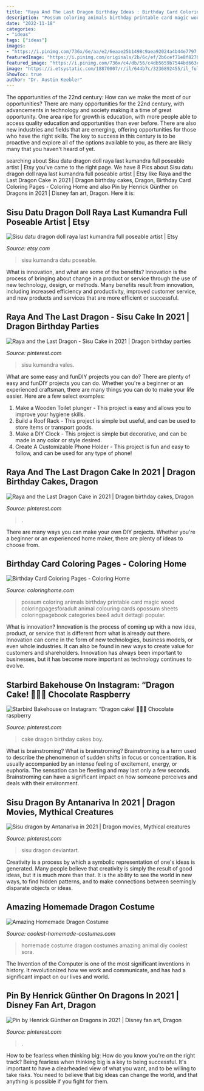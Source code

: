 ```yaml
---
title: "Raya And The Last Dragon Birthday Ideas : Birthday Card Coloring Pages"
description: "Possum coloring animals birthday printable card magic wood coloringpagesforadult animal colouring cards opossum sheets coloringpagebook categories bee4 adult dettagli popular"
date: "2022-11-18"
categories:
- "ideas"
tags: ["ideas"]
images:
- "https://i.pinimg.com/736x/6e/aa/e2/6eaae25b1498c9aea92024a4b44e7797.jpg"
featuredImage: "https://i.pinimg.com/originals/2b/6c/ef/2b6cef71e8f8270429e8baf60267e3f0.jpg"
featured_image: "https://i.pinimg.com/736x/c4/db/56/c4db5659b7544bd663c70509925780c5.jpg"
image: "https://i.etsystatic.com/18870007/r/il/644b7c/3236892455/il_fullxfull.3236892455_bd50.jpg"
ShowToc: true
author: "Dr. Austin Keebler"
---
```



The opportunities of the 22nd century: How can we make the most of our opportunities?
There are many opportunities for the 22nd century, with advancements in technology and society making it a time of great opportunity. One area ripe for growth is education, with more people able to access quality education and opportunities than ever before. There are also new industries and fields that are emerging, offering opportunities for those who have the right skills. The key to success in this century is to be proactive and explore all of the options available to you, as there are likely many that you haven't heard of yet.

	

		
searching about Sisu datu dragon doll raya last kumandra full poseable artist | Etsy you've came to the right page. We have 8 Pics about Sisu datu dragon doll raya last kumandra full poseable artist | Etsy like Raya and the Last Dragon Cake in 2021 | Dragon birthday cakes, Dragon, Birthday Card Coloring Pages - Coloring Home and also Pin by Henrick Günther on Dragons in 2021 | Disney fan art, Dragon. Here it is:
		
    
## Sisu Datu Dragon Doll Raya Last Kumandra Full Poseable Artist | Etsy

<img loading=lazy src="https://i.etsystatic.com/18870007/r/il/644b7c/3236892455/il_fullxfull.3236892455_bd50.jpg" onerror="this.onerror=null;this.src='https://tse1.mm.bing.net/th?id=OIP.wfqBwCdXwfR5QTu3r5JbHAHaFb&amp;pid=15.1';" alt="Sisu datu dragon doll raya last kumandra full poseable artist | Etsy">

_Source: etsy.com_

>sisu kumandra datu poseable. 

	

What is innovation, and what are some of the benefits?
Innovation is the process of bringing about change in a product or service through the use of new technology, design, or methods. Many benefits result from innovation, including increased efficiency and productivity, improved customer service, and new products and services that are more efficient or successful.

    
## Raya And The Last Dragon - Sisu Cake In 2021 | Dragon Birthday Parties

<img loading=lazy src="https://i.pinimg.com/736x/c4/db/56/c4db5659b7544bd663c70509925780c5.jpg" onerror="this.onerror=null;this.src='https://tse1.mm.bing.net/th?id=OIP.CRAQd5yjWsW8tz3lJP5ESAHaHa&amp;pid=15.1';" alt="Raya and the Last Dragon - Sisu Cake in 2021 | Dragon birthday parties">

_Source: pinterest.com_

>sisu kumandra vales. 

	

What are some easy and funDIY projects you can do?
There are plenty of easy and funDIY projects you can do. Whether you're a beginner or an experienced craftsman, there are many things you can do to make your life easier. Here are a few select examples: 
1. Make a Wooden Toilet plunger - This project is easy and allows you to improve your hygiene skills. 
2. Build a Roof Rack - This project is simple but useful, and can be used to store items or transport goods. 
3. Make a DIY Clock - This project is simple but decorative, and can be made in any color or style desired. 
4. Create A Customizable Phone Holder - This project is fun and easy to follow, and can be used for any type of phone!

    
## Raya And The Last Dragon Cake In 2021 | Dragon Birthday Cakes, Dragon

<img loading=lazy src="https://i.pinimg.com/originals/2b/6c/ef/2b6cef71e8f8270429e8baf60267e3f0.jpg" onerror="this.onerror=null;this.src='https://tse4.mm.bing.net/th?id=OIP.iNXjZcxB5_5f_pd21p_iogHaJS&amp;pid=15.1';" alt="Raya and the Last Dragon Cake in 2021 | Dragon birthday cakes, Dragon">

_Source: pinterest.com_

>. 

	

There are many ways you can make your own DIY projects. Whether you're a beginner or an experienced home maker, there are plenty of ideas to choose from.

    
## Birthday Card Coloring Pages - Coloring Home

<img loading=lazy src="https://coloringhome.com/coloring/dc9/rMa/dc9rMaEc7.gif" onerror="this.onerror=null;this.src='https://tse1.mm.bing.net/th?id=OIP.ydds17zKajXHWgMPy1o3NAHaJ4&amp;pid=15.1';" alt="Birthday Card Coloring Pages - Coloring Home">

_Source: coloringhome.com_

>possum coloring animals birthday printable card magic wood coloringpagesforadult animal colouring cards opossum sheets coloringpagebook categories bee4 adult dettagli popular. 

	

What is innovation?
Innovation is the process of coming up with a new idea, product, or service that is different from what is already out there. Innovation can come in the form of new technologies, business models, or even whole industries. It can also be found in new ways to create value for customers and shareholders. Innovation has always been important to businesses, but it has become more important as technology continues to evolve.

    
## Starbird Bakehouse On Instagram: “Dragon Cake! 🐉🔥🐲 Chocolate Raspberry

<img loading=lazy src="https://i.pinimg.com/originals/09/87/7c/09877c505714e1f2d47dcef0b46da1b0.jpg" onerror="this.onerror=null;this.src='https://tse4.mm.bing.net/th?id=OIP.nd2qbXI5gJa_b_Q1_nVvcgHaHa&amp;pid=15.1';" alt="Starbird Bakehouse on Instagram: “Dragon cake! 🐉🔥🐲 Chocolate raspberry">

_Source: pinterest.com_

>cake dragon birthday cakes boy. 

	

What is brainstroming?
What is brainstroming? Brainstroming is a term used to describe the phenomenon of sudden shifts in focus or concentration. It is usually accompanied by an intense feeling of excitement, energy, or euphoria. The sensation can be fleeting and may last only a few seconds. Brainstroming can have a significant impact on how someone perceives and deals with their environment.

    
## Sisu Dragon By Antanariva In 2021 | Dragon Movies, Mythical Creatures

<img loading=lazy src="https://i.pinimg.com/736x/6e/aa/e2/6eaae25b1498c9aea92024a4b44e7797.jpg" onerror="this.onerror=null;this.src='https://tse4.mm.bing.net/th?id=OIP.X9Mov9mkjjmHqnF_gZhNkAHaJP&amp;pid=15.1';" alt="Sisu dragon by Antanariva in 2021 | Dragon movies, Mythical creatures">

_Source: pinterest.com_

>sisu dragon deviantart. 

	

Creativity is a process by which a symbolic representation of one's ideas is generated. Many people believe that creativity is simply the result of good ideas, but it is much more than that. It is the ability to see the world in new ways, to find hidden patterns, and to make connections between seemingly disparate objects or ideas.

    
## Amazing Homemade Dragon Costume

<img loading=lazy src="https://www.coolest-homemade-costumes.com/files/2016/11/coolest-homemade-dragon-costume-koshrakus-154843.jpg" onerror="this.onerror=null;this.src='https://tse4.mm.bing.net/th?id=OIP.fjSxjLparymdoWcCnaOLjAHaLG&amp;pid=15.1';" alt="Amazing Homemade Dragon Costume">

_Source: coolest-homemade-costumes.com_

>homemade costume dragon costumes amazing animal diy coolest sora. 

	

The Invention of the Computer is one of the most significant inventions in history. It revolutionized how we work and communicate, and has had a significant impact on our lives and world.

    
## Pin By Henrick Günther On Dragons In 2021 | Disney Fan Art, Dragon

<img loading=lazy src="https://i.pinimg.com/736x/7a/58/20/7a5820dd3b10aca4b5e83600d79c0410.jpg" onerror="this.onerror=null;this.src='https://tse2.mm.bing.net/th?id=OIP.3PZ2dvLgGxjm2ZHr5wjhawHaJQ&amp;pid=15.1';" alt="Pin by Henrick Günther on Dragons in 2021 | Disney fan art, Dragon">

_Source: pinterest.com_

>. 

	

How to be fearless when thinking big: How do you know you're on the right track?
Being fearless when thinking big is a key to being successful. It's important to have a clearheaded view of what you want, and to be willing to take risks. You need to believe that big ideas can change the world, and that anything is possible if you fight for them.

